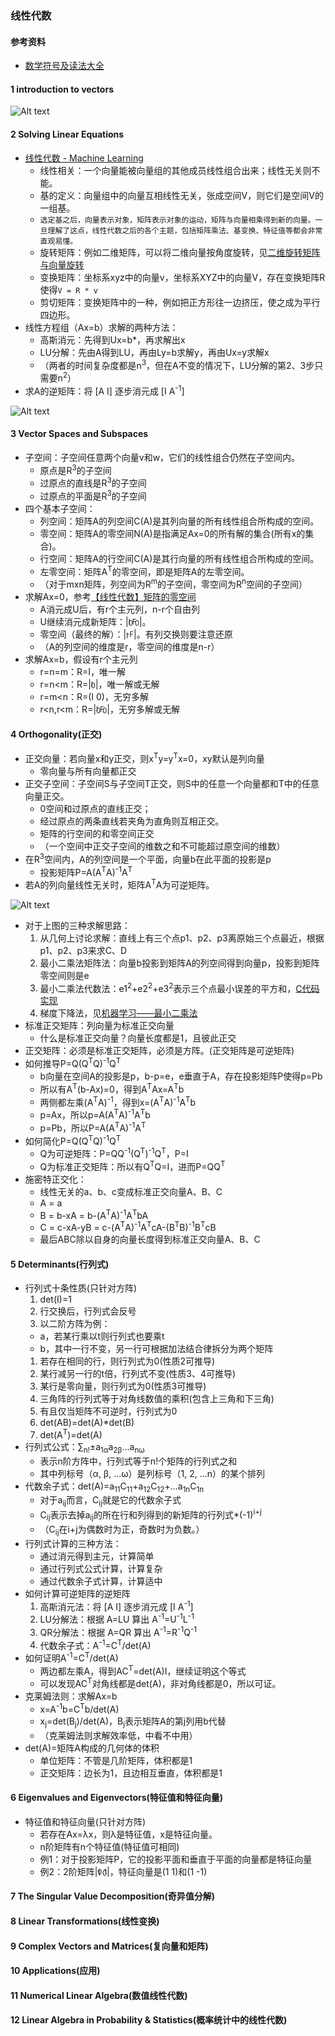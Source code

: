 ### 线性代数

<style>
span {display:inline-block;vertical-align:middle;}
span sup, span sub{position:relative;display:block;line-height:0.2em;font-size:0.8em !important;}
</style>

#### 参考资料
* [数学符号及读法大全](https://blog.csdn.net/qq_37212752/article/details/83956265)

#### 1 introduction to vectors
![Alt text](image-2.png)

#### 2 Solving Linear Equations
* [线性代数 - Machine Learning](https://machine-learning-from-scratch.readthedocs.io/zh_CN/latest/%E7%BA%BF%E6%80%A7%E4%BB%A3%E6%95%B0.html)
  * 线性相关：一个向量能被向量组的其他成员线性组合出来；线性无关则不能。
  * 基的定义：向量组中的向量互相线性无关，张成空间V，则它们是空间V的一组基。
  * `选定基之后，向量表示对象，矩阵表示对象的运动，矩阵与向量相乘得到新的向量。一旦理解了这点，线性代数之后的各个主题，包括矩阵乘法、基变换、特征值等都会非常直观易懂。`
  * 旋转矩阵：例如二维矩阵，可以将二维向量按角度旋转，见[二维旋转矩阵与向量旋转](https://zhuanlan.zhihu.com/p/98007510)
  * 变换矩阵：坐标系xyz中的向量v，坐标系XYZ中的向量V，存在变换矩阵R使得`V = R * v`
  * 剪切矩阵：变换矩阵中的一种，例如把正方形往一边挤压，使之成为平行四边形。
* 线性方程组（Ax=b）求解的两种方法：
  * 高斯消元：先得到Ux=b\*，再求解出x
  * LU分解：先由A得到LU，再由Ly=b求解y，再由Ux=y求解x
  * （两者的时间复杂度都是n<sup>3</sup>，但在A不变的情况下，LU分解的第2、3步只需要n<sup>2</sup>）
* 求A的逆矩阵：将 \[A I] 逐步消元成 \[I A<sup>-1</sup>]

![Alt text](image-1.png)

#### 3 Vector Spaces and Subspaces
* 子空间：子空间任意两个向量v和w，它们的线性组合仍然在子空间内。
  * 原点是R<sup>3</sup>的子空间
  * 过原点的直线是R<sup>3</sup>的子空间
  * 过原点的平面是R<sup>3</sup>的子空间
* 四个基本子空间：  
  * 列空间：矩阵A的列空间C(A)是其列向量的所有线性组合所构成的空间。
  * 零空间：矩阵A的零空间N(A)是指满足Ax=0的所有解的集合(所有x的集合)。
  * 行空间：矩阵A的行空间C(A)是其行向量的所有线性组合所构成的空间。
  * 左零空间：矩阵A<sup>T</sup>的零空间，即是矩阵A的左零空间。
  * （对于mxn矩阵，列空间为R<sup>m</sup>的子空间，零空间为R<sup>n</sup>空间的子空间）
* 求解Ax=0，参考[【线性代数】矩阵的零空间](https://blog.csdn.net/tengweitw/article/details/40039373)
  * A消元成U后，有r个主元列，n-r个自由列
  * U继续消元成新矩阵：|<span><sup>I F</sup><sub>0 0</sub></span>|。
  * 零空间（最终的解）：|<span><sup>-F</sup><sub>I</sub></span>|。有列交换则要注意还原
  * （A的列空间的维度是r，零空间的维度是n-r）
* 求解Ax=b，假设有r个主元列
  * r=n=m：R=I，唯一解
  * r=n\<m：R=|<span><sup>I</sup><sub>0</sub></span>|，唯一解或无解
  * r=m<n：R=(I 0)，无穷多解
  * r\<n,r\<m：R=|<span><sup>I F</sup><sub>0 0</sub></span>|，无穷多解或无解

#### 4 Orthogonality(正交) 
* 正交向量：若向量x和y正交，则x<sup>T</sup>y=y<sup>T</sup>x=0，xy默认是列向量
  * 零向量与所有向量都正交
* 正交子空间：子空间S与子空间T正交，则S中的任意一个向量都和T中的任意向量正交。
  * 0空间和过原点的直线正交；
  * 经过原点的两条直线若夹角为直角则互相正交。
  * 矩阵的行空间的和零空间正交
  * （一个空间中正交子空间的维数之和不可能超过原空间的维数）
* 在R<sup>3</sup>空间内，A的列空间是一个平面，向量b在此平面的投影是p  
  * 投影矩阵P=A(A<sup>T</sup>A)<sup>-1</sup>A<sup>T</sup>
* 若A的列向量线性无关时，矩阵A<sup>T</sup>A为可逆矩阵。

![Alt text](image-3.jpg)
* 对于上图的三种求解思路：
  1. 从几何上讨论求解：直线上有三个点p1、p2、p3离原始三个点最近，根据p1、p2、p3来求C、D
  2. 最小二乘法矩阵法：向量b投影到矩阵A的列空间得到向量p，投影到矩阵零空间则是e
  3. 最小二乘法代数法：e1<sup>2</sup>+e2<sup>2</sup>+e3<sup>2</sup>表示三个点最小误差的平方和，[C代码实现](https://shatang.github.io/2020/09/05/%E6%9C%80%E5%B0%8F%E4%BA%8C%E4%B9%98%E6%B3%95/)
  4. 梯度下降法，见[机器学习——最小二乘法](https://www.cnblogs.com/BlairGrowing/p/14847772.html)
* 标准正交矩阵：列向量为标准正交向量
  * 什么是标准正交向量？向量长度都是1，且彼此正交
* 正交矩阵：必须是标准正交矩阵，必须是方阵。(正交矩阵是可逆矩阵)
* 如何推导P=Q(Q<sup>T</sup>Q)<sup>-1</sup>Q<sup>T</sup>
  * b向量在空间A的投影是p，b-p=e，e垂直于A，存在投影矩阵P使得p=Pb
  * 所以有A<sup>T</sup>(b-Ax)=0，得到A<sup>T</sup>Ax=A<sup>T</sup>b
  * 两侧都左乘(A<sup>T</sup>A)<sup>-1</sup>，得到x=(A<sup>T</sup>A)<sup>-1</sup>A<sup>T</sup>b
  * p=Ax，所以p=A(A<sup>T</sup>A)<sup>-1</sup>A<sup>T</sup>b
  * p=Pb，所以P=A(A<sup>T</sup>A)<sup>-1</sup>A<sup>T</sup>
* 如何简化P=Q(Q<sup>T</sup>Q)<sup>-1</sup>Q<sup>T</sup>
  * Q为可逆矩阵：P=QQ<sup>-1</sup>(Q<sup>T</sup>)<sup>-1</sup>Q<sup>T</sup>，P=I
  * Q为标准正交矩阵：所以有Q<sup>T</sup>Q=I，进而P=QQ<sup>T</sup>
* 施密特正交化：
  * 线性无关的a、b、c变成标准正交向量A、B、C
  * A = a
  * B = b-xA = b-(A<sup>T</sup>A)<sup>-1</sup>A<sup>T</sup>bA
  * C = c-xA-yB = c-(A<sup>T</sup>A)<sup>-1</sup>A<sup>T</sup>cA-(B<sup>T</sup>B)<sup>-1</sup>B<sup>T</sup>cB
  * 最后ABC除以自身的向量长度得到标准正交向量A、B、C

#### 5 Determinants(行列式)
* 行列式十条性质(只针对方阵)
  1. det(I)=1
  1. 行交换后，行列式会反号
  1. 以二阶方阵为例：
    * a，若某行乘以t则行列式也要乘t
    * b，其中一行不变，另一行可根据加法结合律拆分为两个矩阵
  1. 若存在相同的行，则行列式为0(性质2可推导)
  1. 某行减另一行的t倍，行列式不变(性质3、4可推导)
  1. 某行是零向量，则行列式为0(性质3可推导)
  1. 三角阵的行列式等于对角线数值的乘积(包含上三角和下三角)
  1. 有且仅当矩阵不可逆时，行列式为0
  1. det(AB)=det(A)*det(B)
  1. det(A<sup>T</sup>)=det(A)
* 行列式公式：∑<sub>n!</sub>±a<sub>1α</sub>a<sub>2β</sub>...a<sub>nω</sub>
  * 表示n阶方阵中，行列式等于n!个矩阵的行列式之和
  * 其中列标号（α, β, ...ω）是列标号（1, 2, ...n）的某个排列
* 代数余子式：det(A)=a<sub>11</sub>C<sub>11</sub>+a<sub>12</sub>C<sub>12</sub>+...a<sub>1n</sub>C<sub>1n</sub>
  * 对于a<sub>ij</sub>而言，C<sub>ij</sub>就是它的代数余子式
  * C<sub>ij</sub>表示去掉a<sub>ij</sub>的所在行和列得到的新矩阵的行列式*(-1)<sup>i+j</sup>
  * （C<sub>ij</sub>在i+j为偶数时为正，奇数时为负数。）
* 行列式计算的三种方法：
  * 通过消元得到主元，计算简单
  * 通过行列式公式计算，计算复杂
  * 通过代数余子式计算，计算适中
* 如何计算可逆矩阵的逆矩阵
  1. 高斯消元法：将 \[A I] 逐步消元成 \[I A<sup>-1</sup>]
  1. LU分解法：根据 A=LU 算出 A<sup>-1</sup>=U<sup>-1</sup>L<sup>-1</sup>
  1. QR分解法：根据 A=QR 算出 A<sup>-1</sup>=R<sup>-1</sup>Q<sup>-1</sup>
  1. 代数余子式：A<sup>-1</sup>=C<sup>T</sup>/det(A)
* 如何证明A<sup>-1</sup>=C<sup>T</sup>/det(A)
  * 两边都左乘A，得到AC<sup>T</sup>=det(A)I，继续证明这个等式
  * 可以发现AC<sup>T</sup>对角线都是det(A)，非对角线都是0，所以可证。
* 克莱姆法则：求解Ax=b
  * x=A<sup>-1</sup>b=C<sup>T</sup>b/det(A)
  * x<sub>j</sub>=det(B<sub>j</sub>)/det(A)，B<sub>j</sub>表示矩阵A的第j列用b代替
  * （克莱姆法则求解效率低，中看不中用）
* det(A)=矩阵A构成的几何体的体积
  * 单位矩阵：不管是几阶矩阵，体积都是1
  * 正交矩阵：边长为1，且边相互垂直，体积都是1

#### 6 Eigenvalues and Eigenvectors(特征值和特征向量) 
* 特征值和特征向量(只针对方阵)
  * 若存在Ax=λx，则λ是特征值，x是特征向量。
  * n阶矩阵有n个特征值(特征值可相同)
  * 例1：对于投影矩阵P，它的投影平面和垂直于平面的向量都是特征向量
  * 例2：2阶矩阵|<span><sup>0 1</sup><sub>1 0</sub></span>|，特征向量是(1 1)和(1 -1)

#### 7 The Singular Value Decomposition(奇异值分解) 

#### 8 Linear Transformations(线性变换) 

#### 9 Complex Vectors and Matrices(复向量和矩阵)

#### 10 Applications(应用)

#### 11 Numerical Linear Algebra(数值线性代数) 

#### 12 Linear Algebra in Probability & Statistics(概率统计中的线性代数)
